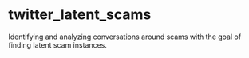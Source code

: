 # twitter_latent_scams
Identifying and analyzing conversations around scams with the goal of finding latent scam instances.
